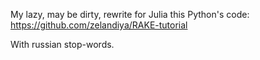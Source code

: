 
My lazy, may be dirty, rewrite for Julia this Python's code: https://github.com/zelandiya/RAKE-tutorial

With russian stop-words.
